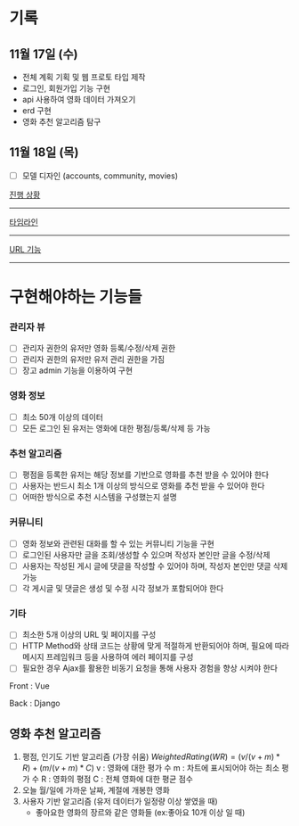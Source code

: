 # 기록

## 11월 17일 (수)

- 전체 계획 기획 및 웹 프로토 타입 제작
- 로그인, 회원가입 기능 구현
- api 사용하여 영화 데이터 가져오기
- erd 구현
- 영화 추천 알고리즘 탐구

## 11월 18일 (목)

- [ ] 모델 디자인 (accounts, community, movies)

[진행 상황](https://www.notion.so/68c0517a91bb46df871578d34769689b)

---

[타임라인](https://www.notion.so/81325ffc14f44b19aa3b66b03b996a9d)

---

[URL 기능](https://www.notion.so/09038c1510ba4048b4fddf25d783530a)

---

# 구현해야하는 기능들

### 관리자 뷰

- [ ] 관리자 권한의 유저만 영화 등록/수정/삭제 권한
- [ ] 관리자 권한의 유저만 유저 관리 권한을 가짐
- [ ] 장고 admin 기능을 이용하여 구현

### 영화 정보

- [ ] 최소 50개 이상의 데이터
- [ ] 모든 로그인 된 유저는 영화에 대한 평점/등록/삭제 등 가능

### 추천 알고리즘

- [ ] 평점을 등록한 유저는 해당 정보를 기반으로 영화를 추천 받을 수 있어야 한다
- [ ] 사용자는 반드시 최소 1개 이상의 방식으로 영화를 추천 받을 수 있어야 한다
- [ ] 어떠한 방식으로 추천 시스템을 구성했는지 설명

### 커뮤니티

- [ ] 영화 정보와 관련된 대화를 할 수 있는 커뮤니티 기능을 구현
- [ ] 로그인된 사용자만 글을 조회/생성할 수 있으며 작성자 본인만 글을 수정/삭제
- [ ] 사용자는 작성된 게시 글에 댓글을 작성할 수 있어야 하며, 작성자 본인만 댓글 삭제 가능
- [ ] 각 게시글 및 댓글은 생성 및 수정 시각 정보가 포함되어야 한다

### 기타

- [ ] 최소한 5개 이상의 URL 및 페이지를 구성
- [ ] HTTP Method와 상태 코드는 상황에 맞게 적절하게 반환되어야 하며, 필요에 따라 메시지 프레임워크 등을 사용하여 에러 페이지를 구성
- [ ] 필요한 경우 Ajax를 활용한 비동기 요청을 통해 사용자 경험을 향상 시켜야 한다

Front : Vue 

Back : Django

## 영화 추천 알고리즘

1. 평점, 인기도 기반 알고리즘 (가장 쉬움)
   $Weighted Rating (WR) = ( v / (v+m) * R)+(m / (v+m) * C)$
   v : 영화에 대한 평가 수
   m : 차트에 표시되어야 하는 최소 평가 수
   R : 영화의 평점
   C : 전체 영화에 대한 평균 점수
2. 오늘 월/일에 가까운 날짜, 계절에 개봉한 영화
3. 사용자 기반 알고리즘 (유저 데이터가 일정량 이상 쌓였을 때)
   - 좋아요한 영화의 장르와 같은 영화들 (ex:좋아요 10개 이상 일 때)